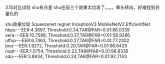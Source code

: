 3.15对比试验 shu有点差
shu在前三个效果太垃圾了。。。。晕头转向，好难找到轻量化的

shu效果垃圾
Squeezenet
regnet
 InceptionV3
 MobileNetV2
EfficientNet
hkpu---EER:4.3897, Threshold:0.34,TAR@FAR=0.01:88.0339        
vera---EER:10.7589, Threshold:0.37,TAR@FAR=0.01:58.9286        
utfvp---EER:6.7463, Threshold:0.27,TAR@FAR=0.01:77.2302        
bnu---EER:1.9272, Threshold:0.20,TAR@FAR=0.01:96.6429        
nupt---EER:1.0754, Threshold:0.22,TAR@FAR=0.01:98.8336        
sdu---EER:3.8934, Threshold:0.24,TAR@FAR=0.01:92.7143    